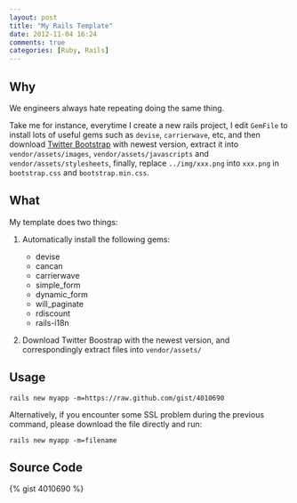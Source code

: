 ```yaml
---
layout: post
title: "My Rails Template"
date: 2012-11-04 16:24
comments: true
categories: [Ruby, Rails]
---
```


## Why

We engineers always hate repeating doing the same thing.

Take me for instance, everytime I create a new rails project, I edit `GemFile` to install lots of useful gems such as `devise`, `carrierwave`, etc, and then download [Twitter Bootstrap](http://twitter.github.com/bootstrap/) with newest version, extract it into `vendor/assets/images`, `vendor/assets/javascripts` and `vendor/assets/stylesheets`, finally, replace `../img/xxx.png` into `xxx.png` in `bootstrap.css` and `bootstrap.min.css`.

## What

My template does two things:

1.  Automatically install the following gems:

    *   devise
    *   cancan
    *   carrierwave
    *   simple_form
    *   dynamic_form
    *   will_paginate
    *   rdiscount
    *   rails-i18n

2.  Download Twitter Boostrap with the newest version, and correspondingly extract files into `vendor/assets/`

## Usage

    rails new myapp -m=https://raw.github.com/gist/4010690

Alternatively, if you encounter some SSL problem during the previous command, please download the file directly and run:

    rails new myapp -m=filename

<!-- more -->

## Source Code

{% gist 4010690 %}
